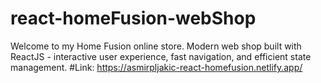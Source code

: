 # react-homeFusion-webShop
Welcome to my Home Fusion online store. Modern web shop built with ReactJS - interactive user experience, fast navigation, and efficient state management.
#Link: https://asmirpljakic-react-homefusion.netlify.app/
